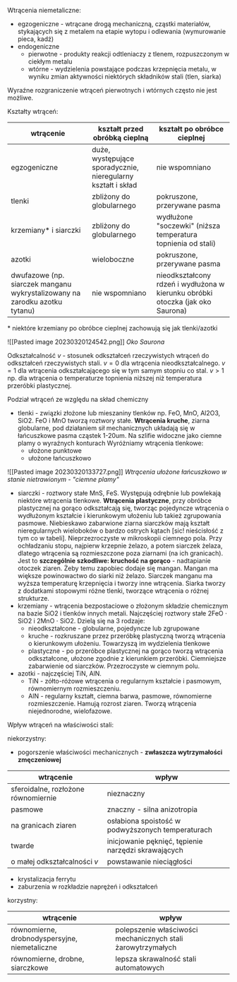 Wtrącenia niemetaliczne:

- egzogeniczne - wtrącane drogą mechaniczną, cząstki materiałów, stykających się z metalem na etapie wytopu i odlewania (wymurowanie pieca, kadź)
- endogeniczne
	- pierwotne - produkty reakcji odtleniaczy z tlenem, rozpuszczonym w ciekłym metalu
	- wtórne - wydzielenia powstające podczas krzepnięcia metalu, w wyniku zmian aktywności niektórych składników stali (tlen, siarka)

Wyraźne rozgraniczenie wtrąceń pierwotnych i wtórnych często nie jest możliwe.

Kształty wtrąceń:

|wtrącenie| kształt przed obróbką cieplną| kształt po obróbce cieplnej|
|-|-|-|
|egzogeniczne| duże, występujące sporadycznie, nieregularny kształt i skład | nie wspomniano|
|tlenki| zbliżony do globularnego| pokruszone, przerywane pasma|
|krzemiany\* i siarczki| zbliżony do globularnego| wydłużone "soczewki" (niższa temperatura topnienia od stali)|
|azotki| wieloboczne| pokruszone, przerywane pasma|
|dwufazowe (np. siarczek manganu wykrystalizowany na zarodku azotku tytanu)| nie wspomniano| nieodkształcony rdzeń i wydłużona w kierunku obróbki otoczka (jak oko Saurona)|

\* niektóre krzemiany po obróbce cieplnej zachowują się jak tlenki/azotki

![[Pasted image 20230320124542.png]]
*Oko Saurona*

Odkształcalność $v$ - stosunek odkształceń rzeczywistych wtrąceń do odkształceń rzeczywistych stali. $v=0$ dla wtrącenia nieodkształcalnego. $v=1$ dla wtrącenia odkształcającego się w tym samym stopniu co stal. $v>1$ np. dla wtrącenia o temperaturze topnienia niższej niż temperatura przeróbki plastycznej. 

Podział wtrąceń ze względu na skład chemiczny

- tlenki - związki złożone lub mieszaniny tlenków np. FeO, MnO, Al2O3, SiO2. FeO i MnO tworzą roztwory stałe. **Wtrącenia kruche**, ziarna globularne, pod działaniem sił mechanicznych układają się w łańcuszkowe pasma cząstek 1-20um. Na szlifie widoczne jako ciemne plamy o wyraźnych konturach Wyróżniamy wtrącenia tlenkowe:
	- ułożone punktowe
	- ułożone łańcuszkowo

![[Pasted image 20230320133727.png]]
*Wtrącenia ułożone łańcuszkowo w stanie nietrawionym - "ciemne plamy"*

- siarczki - roztwory stałe MnS, FeS. Występują odrębnie lub powlekają niektóre wtrącenia tlenkowe. **Wtrącenia plastyczne**, przy obróbce plastycznej na gorąco odkształcają się, tworząc pojedyncze wtrącenia o wydłużonym kształcie i kierunkowym ułożeniu lub takież zgrupowania pasmowe. Niebieskawo zabarwione ziarna siarczków mają kształt nieregularnych wieloboków o bardzo ostrych kątach \[sic! nieścisłość z tym co w tabeli\]. Nieprzezroczyste w mikroskopii ciemnego pola.  Przy ochładzaniu stopu, najpierw krzepnie żelazo, a potem siarczek żelaza, dlatego wtrącenia są rozmieszczone poza ziarnami (na ich granicach). Jest to **szczególnie szkodliwe: kruchość na gorąco** - nadtapianie otoczek ziaren. Żeby temu zapobiec dodaje się mangan. Mangan ma większe powinowactwo do siarki niż żelazo. Siarczek manganu ma wyższa temperaturę krzepnięcia i tworzy inne wtrącenia. Siarka tworzy z dodatkami stopowymi różne tlenki, tworzące wtrącenia o różnej strukturze. 
- krzemiany - wtrącenia bezpostaciowe o złożonym składzie chemicznym na bazie SiO2 i tlenków innych metali. Najczęściej roztwory stałe 2FeO $\cdot$ SiO2 i 2MnO $\cdot$ SiO2. Dzielą się na 3 rodzaje:
	- nieodkształcone - globularne, pojedyncze lub zgrupowane
	- kruche - rozkruszane przez przeróbkę plastyczną tworzą wtrącenia o kierunkowym ułożeniu. Towarzyszą im wydzielenia tlenkowe
	- plastyczne - po przeróbce plastycznej na gorąco tworzą wtrącenia odkształcone, ułożone zgodnie z kierunkiem przeróbki. Ciemniejsze zabarwienie od siarczków. Przezroczyste w ciemnym polu.
- azotki - najczęściej TiN, AlN. 
	- TiN - zółto-różowe wtrącenia o regularnym kształcie i pasmowym, równomiernym rozmieszczeniu. 
	- AlN - regularny kształt, ciemna barwa, pasmowe, równomierne rozmieszczenie. Hamują rozrost ziaren. 
	Tworzą wtrącenia niejednorodne, wielofazowe. 

Wpływ wtrąceń na właściwości stali:

niekorzystny:

- pogorszenie właściwości mechanicznych - **zwłaszcza wytrzymałości zmęczeniowej**

|wtrącenie| wpływ|
|-|-|
|sferoidalne, rozłożone równomiernie| nieznaczny|
|pasmowe| znaczny - silna anizotropia|
|na granicach ziaren| osłabiona spoistość w podwyższonych temperaturach| 
|twarde| inicjowanie pęknięć, tępienie narzędzi skrawających| 
|o małej odkształcalności $v$| powstawanie nieciągłości| 

- krystalizacja ferrytu
- zaburzenia w rozkładzie naprężeń i odkształceń

korzystny:

|wtrącenie| wpływ|
|-|-|
|równomierne, drobnodyspersyjne, niemetaliczne| polepszenie właściwości mechanicznych stali żarowytrzymałych|
|równomierne, drobne, siarczkowe| lepsza skrawalność stali automatowych|

